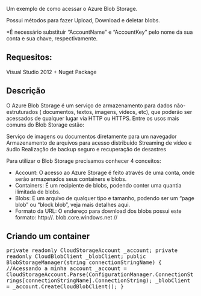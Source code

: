 Um exemplo de como acessar o Azure Blob Storage. 

Possui métodos para fazer Upload, Download e deletar blobs. 

 *É necessário substituir “AccountName” e “AccountKey” pelo nome da sua conta e sua chave, respectivamente.

<h2>Requesitos:</h2>
Visual Studio 2012 + 
Nuget Package

<h2>Descrição</h2>

O Azure Blob Storage é um serviço de armazenamento para dados não-estruturados ( documentos, textos, imagens, videos, etc), que poderão ser acessados de qualquer lugar via HTTP ou HTTPS. Entre os usos mais comuns do Blob Storage estão:

Serviço de imagens ou documentos diretamente para um navegador
Armazenamento de arquivos para acesso distribuído
Streaming de vídeo e áudio
Realização de  backup seguro e recuperação de desastres

Para utilizar o Blob Storage precisamos conhecer 4 conceitos:
<ul>
<li>Account: O acesso ao Azure Storage é feito através de uma conta, onde serão armazenados seus containers e blobs.</li>
<li>Containers: É um recipiente de blobs, podendo conter uma quantia ilimitada de blobs.</li>
<li>Blobs:  É um arquivo de qualquer tipo e tamanho, podendo ser um “page blob” ou “block blob”, veja mais detalhes aqui. </li>
<li>Formato da URL:  O endereço para download dos blobs possui este formato: http://<storage account>. blob.core.windows.net /<container>/<blob></li>
</ul>

<h2>Criando um container</h2>

<tt>
private readonly CloudStorageAccount _account; 
private readonly CloudBlobClient _blobClient;
public BlobStorageManager(string connectionStringName) 
{
//Acessando a minha account 
_account = CloudStorageAccount.Parse(ConfigurationManager.ConnectionStrings[connectionStringName].ConnectionString); 
_blobClient = _account.CreateCloudBlobClient(); 
}
</tt>
